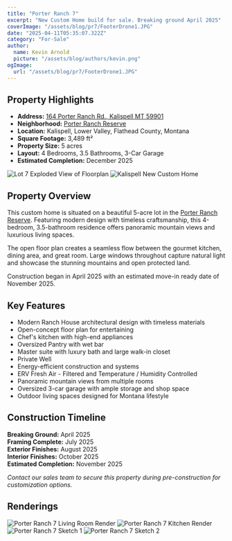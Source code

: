 ```yaml
---
title: "Porter Ranch 7"
excerpt: "New Custom Home build for sale. Breaking ground April 2025"
coverImage: "/assets/blog/pr7/FooterDrone1.JPG"
date: "2025-04-11T05:35:07.322Z"
category: "For-Sale"
author:
  name: Kevin Arnold
  picture: "/assets/blog/authors/kevin.png"
ogImage:
  url: "/assets/blog/pr7/FooterDrone1.JPG"
---
```

## Property Highlights

* **Address:** [164 Porter Ranch Rd., Kalispell MT 59901](https://www.google.com/maps/place/Porter+Rnch+Rd,+Montana+59901/@48.117061,-114.2034646,827m/data=!3m2!1e3!4b1!4m6!3m5!1s0x536652ff4fda7c9f:0x861adbabb2e9e8fc!8m2!3d48.117061!4d-114.2008843!16s%2Fg%2F11w3y0d55v?entry=ttu&g_ep=EgoyMDI1MDQyOS4wIKXMDSoASAFQAw%3D%3D)
* **Neighborhood:** [Porter Ranch Reserve](/posts/porterranch.md)
* **Location:** Kalispell, Lower Valley, Flathead County, Montana
* **Square Footage:** 3,489 ft²
* **Property Size:** 5 acres
* **Layout:** 4 Bedrooms, 3.5 Bathrooms, 3-Car Garage
* **Estimated Completion:** December 2025

![Lot 7 Exploded View of Floorplan](/assets/blog/pr7/ExplodedElevation.gif)
![Kalispell New Custom Home](/assets/blog/pr7/Foundation.JPG)
## Property Overview

This custom home is situated on a beautiful 5-acre lot in the [Porter Ranch Reserve](/posts/porterranch.md). Featuring modern design with timeless craftsmanship, this 4-bedroom, 3.5-bathroom residence offers panoramic mountain views and luxurious living spaces.

The open floor plan creates a seamless flow between the gourmet kitchen, dining area, and great room. Large windows throughout capture natural light and showcase the stunning mountains and open protected land.

Construction began in April 2025 with an estimated move-in ready date of November 2025.

## Key Features

- Modern Ranch House architectural design with timeless materials
- Open-concept floor plan for entertaining
- Chef's kitchen with high-end appliances
- Oversized Pantry with wet bar
- Master suite with luxury bath and large walk-in closet
- Private Well
- Energy-efficient construction and systems
- ERV Fresh Air - Filtered and Temperature / Humidity Controlled
- Panoramic mountain views from multiple rooms
- Oversized 3-car garage with ample storage and shop space
- Outdoor living spaces designed for Montana lifestyle

## Construction Timeline

**Breaking Ground:** April 2025  
**Framing Complete:** July 2025  
**Exterior Finishes:** August 2025  
**Interior Finishes:** October 2025  
**Estimated Completion:** November 2025

*Contact our sales team to secure this property during pre-construction for customization options.*

**Renderings**
---
![Porter Ranch 7 Living Room Render](/assets/blog/pr7/LivingRoomRender.jpg)
![Porter Ranch 7 Kitchen Render](/assets/blog/pr7/KitchenRender.jpg)
![Porter Ranch 7 Sketch 1](/assets/blog/pr7/sketch.jpeg)
![Porter Ranch 7 Sketch 2](/assets/blog/pr7/sketch2.JPG)